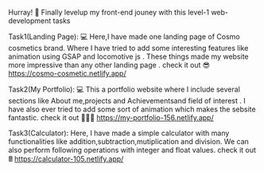 Hurray! 🚀 Finally levelup my front-end jouney with this level-1 web-development tasks

Task1(Landing Page): 💻 Here,I have made one landing page of Cosmo cosmetics brand. Where I have tried to add some interesting features like animation using GSAP and locomotive js . These things made my website more impressive than any other landing page .
check it out 😎 https://cosmo-cosmetic.netlify.app/

Task2(My Portfolio): 💻 This a portfolio website where I include several sections like About me,projects and Achievementsand field of interest . I have also ever tried to add some sort of animation which makes the sebsite fantastic. 
check it out 🧑🏻‍💻 https://my-portfolio-156.netlify.app/

Task3(Calculator): Here, I have made a simple calculator with many functionalities like addition,subtraction,mutiplication and division. We can also perform following operations with integer and float values. 
check it out 🖩 https://calculator-105.netlify.app/
